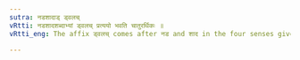 ```yaml
---
sutra: नडशादाड् ड्वलच्
vRtti: नडशादशब्दाभ्यां ड्वलच् प्रत्ययो भवति चातुरर्थिकः ॥
vRtti_eng: The affix ड्वलच् comes after नड and शाद in the four senses given above, the final of the words being elided.

---
```

